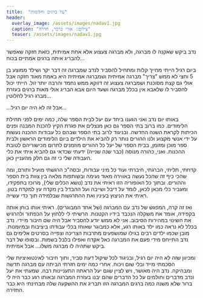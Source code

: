 ```yaml
---
title:  "על ברגים וחלומות"
header:
  overlay_image: /assets/images/nadav1.jpg
  caption: "צילום: אורי ברכר, חדרה"
  teaser: /assets/images/nadav1.jpg
---
```


<!--more-->




נדב ביקש שאקנה לו מברגה, ולא מברגה צעצוע אלא אחת אמיתית, כזאת חזקה שאפשר להבריג איתה ברגים אמתיים בכוח…


ביום רגיל הייתי מחייך קלות ומתחיל להסביר לנדב שמברגה זה דבר יקר ושילד ממוצע בן 5 וחצי לא ממש "צריך" מברגה אמיתית ושמברגה אמיתית היא באמת מאוד חזקה אבל אולי גם קצת מסוכנת ושמברגה צעצוע זה דווקא ממש נחמד והרבה יותר זול. הייתי יכול להסביר לו שלאבא אין בכלל מברגה ושעד היום אבא הבריג אולי מאות ברגים בעזרת מברג רגיל לחלוטין…


...אבל זה לא היה יום רגיל...


באותו יום נדב ואני הגענו ביחד עם יעל לבית הספר שלה, כמה ימים לפני תחילת הלימודים. כמו ברוב בתי הספר גם כאן מנצלים את פגרת הקיץ להכנת המבנה ופנים הכיתות לקראת השנה החדשה. ובניגוד לרוב בתי הספר שבהם כל עבודות ההכנה נעשות על ידי אנשי מקצוע ולנו ההורים נותר רק להביא את הילדים ביום הלימודים הראשון ולבית ספר מוכן ומזומן, בבית הספר של יעל כל ההורים מוזמנים לתרום מכישוריהם לטובת ההכנות. ואני, כהורה מנוסה (כבר שנה שנייה) ידעתי שכדאי גם להביא איתי את כלי העבודה שלי כי זה גם חלק מהעניין כאן.


קדחתי, תליתי, הברגתי, חיברתי ועוד כל מיני עבודות, ובסה"כ הרגשתי מועיל ותורם, ומה שהכי כיף זה שהכל נעשה באווירה מאוד נעימה ובשותפות מלאה בין צוות בית הספר וההורים. ובתוך כל האופוריה הזו ראיתי את נדב (נושא הכלים שלי), מרוכז בתפקידו, ומעביר כלי מכאן לכאן, לומד על דיבל ושייבה ועל ההבדל בין מקדח עץ למקדח בטון. ראיתי את הניצוץ בעיניו ואת ההתרגשות שבלמידה תוך כדי עשייה.


ואז זה קרה, המפגש של נדב עם המברגה (של אחד המבוגרים). ראיתי אותו בוחן אותה בקפידה, אומד את משקלה הנכבד בידיו הקטנות. הרשיתי לי ללחוץ על הכפתור ולהרגיש את השינוי במהירות הסיבוב. אני לא ממש יודע להסביר אבל היה שם חיבור מיידי. נדב בכלל לא נראה כמו ילד באותו רגע, אלא כמבוגר שאוחז בכלי עבודתו ביציבות ובמיומנות. מובן שכמו ילדים רבים בגילו שמושפעים מתרבות הצריכה וצפייה בסרטים אלימים גם נדב התייחס מידי פעם את המברגה כאל אקדח ואפילו בלבל בשמות. ובסופו של דבר ביקש שתהיה לו מברגה משלו… אבל אמיתית.


ומכיוון שזה לא היה יום רגיל, ובניגוד לכל שיקול דעת סביר, ותוך חיבור לאינטואיציות שלי הסכמתי מייד ובלי שום ויכוח. אחרי כמה ימים חזרתי הביתה עם מברגה חדשה ומבהיקה. נדב היה מאושר, ויש לציין שגם יעל הראתה התעניינות רבה. שמעתי את יעל ונדב מדברים וחולמים על כל הדברים שהם יבנו בעזרת המברגה ובאותו רגע כבר היה לי ברור שלא משנה כמה ברגים המברגה הזו תבריג את ההשקעה שלה מבחינתי היא כבר החזירה.